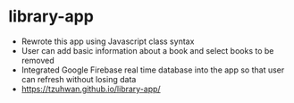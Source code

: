 # library-app

- Rewrote this app using Javascript class syntax
- User can add basic information about a book and select books to be removed 
- Integrated Google Firebase real time database into the app so that user can refresh without losing data
- https://tzuhwan.github.io/library-app/

